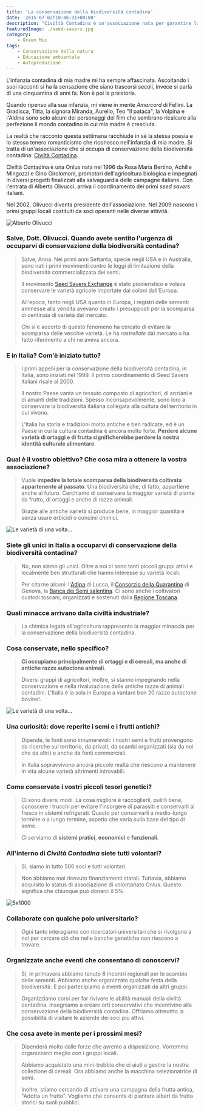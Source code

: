 ```yaml
---
title: 'La conservazione della biodiversità contadina'
date: '2015-07-02T10:46:31+00:00'
description: "Civiltà Contadina è un'associazione nata per garantire la conservazione della biodiversità connessa al mondo contadino di una volta."
featuredImage: ./seed-savers.jpg
category:
    - Green Mix
tags:
    - Conservazione della natura
    - Educazione ambientale
    - Autoproduzione
---
```


L'infanzia contadina di mia madre mi ha sempre affascinata.
Ascoltando i suoi racconti si ha la sensazione che siano trascorsi secoli, invece si parla di una cinquantina di anni fa. Non è poi la preistoria.

Quando ripenso alla sua infanzia, mi viene in mente _Amarcord_ di Fellini.
La Gradisca, Titta, la signora Miranda, Aurelio, Teo "Il pataca", la Volpina e l'Aldina sono solo alcuni dei personaggi del film che sembrano ricalcare alla perfezione il mondo contadino in cui mia madre è cresciuta.

La realtà che racconto questa settimana racchiude in sé la stessa poesia e lo stesso tenero romanticismo che riconosco nell'infanzia di mia madre.
Si tratta di un'associazione che si occupa di conservazione della biodiversità contadina: [Civiltà Contadina](http://www.civiltacontadina.it).

Civiltà Contadina è una Onlus nata nel 1996 da Rosa Maria Bertino, Achille Mingozzi e Gino Girolomoni, promotori dell'agricoltura biologica e impegnati in diversi progetti finalizzati alla salvaguardia delle campagne italiane.
Con l'entrata di Alberto Olivucci, arriva il coordinamento dei primi _seed savers_ italiani. 

Nel 2002, Olivucci diventa presidente dell'associazione. Nel 2009 nascono i primi gruppi locali costituiti da soci operanti nelle diverse attività.

![Alberto Olivucci](./olivucci.jpg)

### Salve, Dott. Olivucci. Quando avete sentito l'urgenza di occuparvi di conservazione della biodiversità contadina?

> Salve, Anna. Nei primi anni Settanta, specie negli USA e in Australia, sono nati i primi movimenti contro le leggi di limitazione della biodiversità commercializzata dei semi.
>
> Il movimento [Seed Savers Exchange](http://www.seedsavers.org) è stato pionieristico e voleva conservare le varietà agricole importate dai coloni dall'Europa.
>
> All'epoca, tanto negli USA quanto in Europa, i registri delle sementi ammesse alla vendita avevano creato i presupposti per la scomparsa di centinaia di varietà dal mercato.
>
> Chi si è accorto di questo fenomeno ha cercato di evitare la scomparsa delle vecchie varietà. Le ha _rastrellate_ dal mercato o ha fatto riferimento a chi ne aveva ancora.

### E in Italia? Com'è iniziato tutto?

> I primi appelli per la conservazione della biodiversità contadina, in Italia, sono iniziati nel 1999. Il primo coordinamento di Seed Savers italiani risale al 2000.
>
> Il nostro Paese vanta un tessuto composto di agricoltori, di anziani e di amanti delle tradizioni. Spesso inconsapevolmente, sono loro a conservare la biodiversità italiana collegata alla cultura del territorio in cui vivono.
>
> L'Italia ha storia e tradizioni molto antiche e ben radicate, ed è un Paese in cui la cultura contadina è ancora molto forte. **Perdere alcune varietà di ortaggi e di frutta significherebbe perdere la nostra identità culturale alimentare**.

### Qual è il vostro obiettivo? Che cosa mira a ottenere la vostra associazione?

> Vuole **impedire la totale scomparsa della biodiversità coltivata appartenente al passato**. Una biodiversità che, di fatto, appartiene anche al futuro. Cerchiamo di conservare la maggior varietà di piante da frutto, di ortaggi e anche di razze animali.
>
> Grazie alle antiche varietà si produce bene, in maggior quantità e senza usare erbicidi o concimi chimici.

![Le varietà di una volta...](./seed-savers-1.jpg)

### Siete gli unici in Italia a occuparvi di conservazione della biodiversità contadina?

> No, non siamo gli unici. Oltre a noi ci sono tanti piccoli gruppi attivi e localmente ben strutturati che hanno interesse su varietà locali.
>
> Per citarne alcuni: l'[Adipa](http://www.adipa.it) di Lucca, il [Consorzio della Quarantina](http://www.quarantina.it) di Genova, la [Banca dei Semi salentina](https://www.facebook.com/pages/Banca-dei-semi-salentina/622066717854910). Ci sono anche i coltivatori custodi toscani, organizzati e sostenuti dalla [Regione Toscana](http://www.regione.toscana.it).

### Quali minacce arrivano dalla civiltà industriale?

> La chimica legata all'agricoltura rappresenta la maggior minaccia per la conservazione della biodiversità contadina.

### Cosa conservate, nello specifico?

> **Ci occupiamo principalmente di ortaggi e di cereali, ma anche di antiche razze autoctone animali**.
>
> Diversi gruppi di agricoltori, inoltre, si stanno impegnando nella conservazione e nella rivalutazione delle antiche razze di animali contadini. L'Italia è la sola in Europa a vantare ben 20 razze autoctone bovine!.

![Le varietà di una volta...](./seed-savers-2.jpg)

### Una curiosità: dove reperite i semi e i frutti antichi?

> Dipende, le fonti sono innumerevoli: i nostri semi e frutti provengono da ricerche sul territorio, da privati, da scambi organizzati (sia da noi che da altri) e anche da fonti commerciali.
>
> In Italia sopravvivono ancora piccole realtà che riescono a mantenere in vita alcune varietà altrimenti introvabili.

### Come conservate i vostri piccoli tesori genetici?

> Ci sono diversi modi. La cosa migliore è raccoglierli, pulirli bene, conoscere i trucchi per evitare l'insorgere di parassiti e conservarli al fresco in sistemi refrigerati. Questo per conservarli a medio-lungo termine o a lungo termine, aspetto che varia sulla base del tipo di seme.
>
> Ci serviamo di **sistemi pratici**, **economici** e **funzionali**.

### All'interno di _Civiltà Contadina_ siete tutti volontari?

> Sì, siamo in tutto 500 soci e tutti volontari.
>
> Non abbiamo mai ricevuto finanziamenti statali. Tuttavia, abbiamo acquisito lo status di associazione di volontariato Onlus. Questo significa che chiunque può donarci il 5%.

![5x1000](./5x1000.jpg)

### Collaborate con qualche polo universitario?

> Ogni tanto interagiamo con ricercatori universitari che si rivolgono a noi per cercare ciò che nelle banche genetiche non riescono a trovare.

### Organizzate anche eventi che consentano di conoscervi?

> Sì, in primavera abbiamo tenuto 8 incontri regionali per lo scambio delle sementi. Abbiamo anche organizzato qualche festa della biodiversità. E poi partecipiamo a eventi organizzati da altri gruppi.
>
> Organizziamo corsi per far rivivere le abilità manuali della civiltà contadina. Insegniamo a creare orti conservativi che incentivino alla conservazione della biodiversità contadina. Offriamo oltreuttto la possibilità di visitare le aziende dei soci più attivi.

### Che cosa avete in mente per i prossimi mesi?

> Dipenderà molto dalle forze che avremo a disposizione. Vorremmo organizzarci meglio con i gruppi locali.
>
> Abbiamo acquistato una mini-trebbia che ci aiuti a gestire la nostra collezione di cereali. Ora abbiamo anche la macchina selezionatrice di semi.
>
> Inoltre, stiamo cercando di attivare una campagna della frutta antica, "Adotta un frutto". Vogliamo che consenta di piantare alberi da frutta storici su suoli pubblici.
